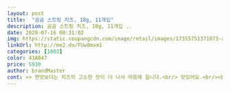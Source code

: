 ```yaml
---
layout: post 
title:  "곰곰 스트링 치즈, 18g, 11개입" 
description: 곰곰 스트링 치즈, 18g, 11개입 ..
date: 2020-07-16 00:31:02 
img: https://static.coupangcdn.com/image/retail/images/17355751371073-a8f1a3c2-b384-4986-9eef-a6f0d38f9f44.jpg 
linkUrl: http://me2.do/FUw8mxm1 
categories: [1003] 
color: 43A047 
price: 5930 
author: brandMaster 
cont: >> 짠맛보다는 치즈의 고소한 맛이 더 나서 마음에 듭니다.<br/> 맛있어요.<br/><br/>>> 치즈 결대로 쉽게 찢어지는 것은 물론, 기본적인 스트링 치즈 형태입니다.<br/><br/>>> 치즈 맛이 강한 경우에는 음식에 넣었을 때 치즈 맛만 나는 경우가 있잖아요? 그럴 일이 없네요.<br/><br/><br/> - 1봉지에 11개입이라 유통기한 쫓기지 않고 먹을 수 있다는 점이 좋습니다.<br/><br/><br/> - gomgom 피자 치즈를 스틱으로 만들면 딱 이 느낌일 듯합니다.<br/> 맛이 동일하네요.<br/><br/><br/> - 냉장 보관이라 치즈가 딱딱하지 않고 적당히 말캉합니다.<br/><br/><br/> - 시중에 판매되는 스트링 치즈와 모양새, 크기는 같습니다.<br/><br/><br/> - 싸구려 치즈 맛은 아닙니다.<br/> 타 브랜드 치즈는 저렴한 가짜 치즈 맛이 나서 버린 경험이 있거든요.<br/><br/><br/> - 요리에 넣으면 다른 재료의 맛에 어우러지는 듯하면서 살짝 묻힙니다.<br/><br/><br/> - 유통기한이 넉넉한 제품이 신선하게 도착했습니다.<br/><br/><br/> - 인위적으로 입힌 향 ( 훈제 등 )이 나지 않아서 좋더군요.<br/><br/><br/> - 치즈 하면 떠오르는 예쁜 아이보리 빛입니다.<br/><br/><br/> - 패키지는 타 브랜드 스트링치즈와 큰 차이 없습니다.<br/><br/>1) 전자레인지 30s 돌려먹기<br/>1) 패키지<br/> 
---
```

 